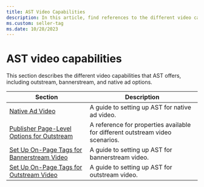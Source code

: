 ```yaml
---
title: AST Video Capabilities
description: In this article, find references to the different video capabilities that AST offers. 
ms.custom: seller-tag
ms.date: 10/28/2023
---
```


# AST video capabilities

This section describes the different video capabilities that AST offers, including outstream, bannerstream, and native ad options.

| Section | Description |
|---|---|
| [Native Ad Video](native-video-with-ast.md) | A guide to setting up AST for native ad video. |
| [Publisher Page-Level Options for Outstream](publisher-page-level-options-for-outstream.md) | A reference for properties available for different outstream video scenarios. |
| [Set Up On-Page Tags for Bannerstream Video](set-up-on-page-tags-for-bannerstream-video.md) | A guide to setting up AST for bannerstream video. |
| [Set Up On-Page Tags for Outstream Video](set-up-on-page-tags-for-outstream-video.md) | A guide to setting up AST for outstream video. |
